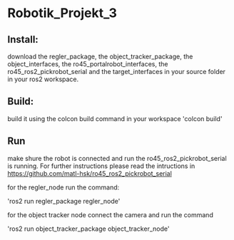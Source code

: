 # Robotik_Projekt_3

## Install:

download the regler_package, the object_tracker_package, the object_interfaces, the ro45_portalrobot_interfaces, the ro45_ros2_pickrobot_serial and the target_interfaces in your source folder in your ros2 workspace. 


## Build:

build it using the colcon build command in your workspace
'colcon build'

## Run
make shure the robot is connected and run the ro45_ros2_pickrobot_serial is running. For further instructions please read the intructions in https://github.com/matl-hsk/ro45_ros2_pickrobot_serial 

for the regler_node run the command:

'ros2 run regler_package regler_node'

for the object tracker node connect the camera and run the command

'ros2 run object_tracker_package object_tracker_node'
